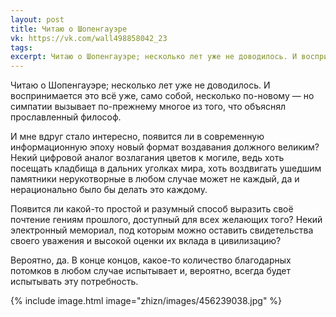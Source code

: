 ```yaml
---
layout: post
title: Читаю о Шопенгауэре
vk: https://vk.com/wall498858042_23
tags: 
excerpt: Читаю о Шопенгауэре; несколько лет уже не доводилось. И воспринимается это всё уже, само собой, несколько по-новому — но симпатии вызывает по-прежнему многое из того, что объяснял прославленный философ. И мне вдруг стало интересно, появится ли...
---
```

Читаю о Шопенгауэре; несколько лет уже не доводилось. И воспринимается это всё уже, само собой, несколько по-новому — но симпатии вызывает по-прежнему многое из того, что объяснял прославленный философ. 

И мне вдруг стало интересно, появится ли в современную информационную эпоху новый формат воздавания должного великим? Некий цифровой аналог возлагания цветов к могиле, ведь хоть посещать кладбища в дальних уголках мира, хоть воздвигать ушедшим памятники нерукотворные в любом случае может не каждый, да и нерационально было бы делать это каждому. 

Появится ли какой-то простой и разумный способ выразить своё почтение гениям прошлого, доступный для всех желающих того? Некий электронный мемориал, под которым можно оставить свидетельства своего уважения и высокой оценки их вклада в цивилизацию?

Вероятно, да. В конце концов, какое-то количество благодарных потомков в любом случае испытывает и, вероятно, всегда будет испытывать эту потребность.

{% include image.html image="zhizn/images/456239038.jpg" %}